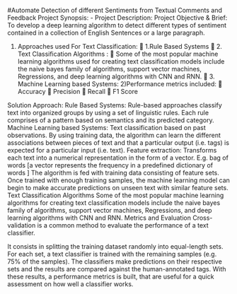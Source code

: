 #Automate Detection of different Sentiments from Textual Comments and Feedback
Project Synopsis: -
Project Description:
Project Objective & Brief: To develop a deep learning algorithm to detect different types of sentiment contained in a collection of English Sentences or a large paragraph.
1)	Approaches used For Text Classification:
	1.Rule Based Systems
	2. Text Classification Algorithms :
	Some of the most popular machine learning algorithms used for creating text classification models include the naive bayes family of algorithms, support vector machines, Regressions, and deep learning algorithms with CNN and RNN.
	3. Machine Learning based Systems:
2)Performance metrics  included:
	Accuracy
	Precision 
	Recall
	F1 Score

Solution Approach: 
Rule Based Systems:
Rule-based approaches classify text into organized groups by using a set of linguistic rules.
Each rule comprises of a pattern based on semantics and its predicted category.
Machine Learning based Systems:
Text classification based on past observations.
By using training data, the algorithm can learn the different associations between pieces of text and that a particular output (i.e. tags) is expected for a particular input (i.e. text).
Feature extraction: Transforms each text into a numerical representation in the form of a vector. E.g. bag of words [a vector represents the frequency in a predefined dictionary of words ]
The algorithm is fed with training data consisting of feature sets.
Once trained with enough training samples, the machine learning model can begin to make accurate predictions on unseen text with similar feature sets.
Text Classification Algorithms
Some of the most popular machine learning algorithms for creating text classification models include the naive bayes family of algorithms, support vector machines, Regressions, and deep learning algorithms with CNN and RNN. Metrics and Evaluation Cross-validation is a common method to evaluate the performance of a text classifier.

It consists in splitting the training dataset randomly into equal-length sets.
For each set, a text classifier is trained with the remaining samples (e.g. 75% of the samples).
The classifiers make predictions on their respective sets and the results are compared against the human-annotated tags.
With these results, a performance metrics is built, that are useful for a quick assessment on how well a classifier works.

